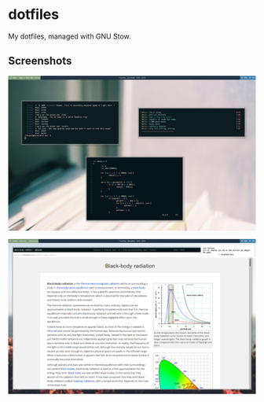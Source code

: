 # dotfiles
My dotfiles, managed with GNU Stow.

## Screenshots

![Shot 1](/shots/shot1.png "Shot 1")

![Shot 2](/shots/shot2.png "Shot 2")
